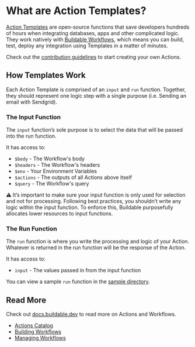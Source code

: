 # What are Action Templates?

[Action Templates](/catalog/) are open-source functions that save developers hundreds of hours when integrating databases, apps and other complicated logic. They work natively with [Buildable Workflows](https://docs.buildable.dev/workflows/building-workflows), which means you can build, test, deploy any integration using Templates in a matter of minutes.

Check out the [contribution guidelines](CONTRIBUTING.md) to start creating your own Actions. 

## How Templates Work

Each Action Template is comprised of an `input` and `run` function. Together, they should represent one logic step with a single purpose (i.e. Sending an email with Sendgrid).

### The Input Function
The `input` function’s sole purpose is to select the data that will be passed into the run function.

It has access to:

- `$body` - The Workflow's body
- `$headers` - The Workflow's headers
- `$env` - Your Environment Variables
- `$actions` - The outputs of all Actions above itself
- `$query` - The Workflow's query

⚠️ It’s important to make sure your input function is only used for selection and not for processing. Following best practices, you shouldn’t write any logic within the input function. To enforce this, Buildable purposefully allocates lower resources to input functions.

### The Run Function
The `run` function is where you write the processing and logic of your Action. Whatever is returned in the run function will be the response of the Action.

It has access to:

- `input` - The values passed in from the input function

You can view a sample `run` function in the [sample directory](/sample/).

## Read More

Check out [docs.buildable.dev](https://docs.buildable.dev) to read more on Actions and Workflows.
- [Actions Catalog](https://docs.buildable.dev/connections/action-catalog)
- [Building Workflows](https://docs.buildable.dev/workflows/building-workflows)
- [Managing Workflows](https://docs.buildable.dev/workflows/managing-workflows)
